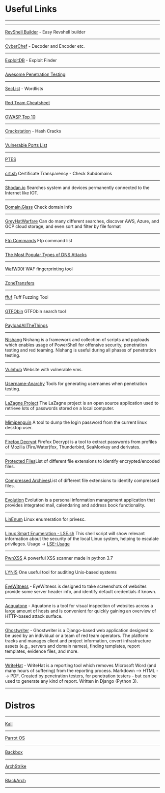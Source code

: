 # Useful Links
---


---

[RevShell Builder](https://www.revshells.com/) - Easy Revshell builder

---

[CyberChef](https://gchq.github.io/CyberChef/) - Decoder and Encoder etc.

---

[ExploitDB](https://www.exploit-db.com/) - Exploit Finder

---

[Awesome Penetration Testing](https://github.com/enaqx/awesome-pentest)

---

[SecList](https://github.com/danielmiessler/SecLists) - Wordlists

---

[Red Team Cheatsheet](https://www.ired.team/offensive-security-experiments/offensive-security-cheetsheets)

---

[OWASP Top 10](https://owasp.org/www-project-top-ten/)

---

[Crackstation](https://crackstation.net/) - Hash Cracks

---

[Vulnerable Ports List](https://github.com/nixawk/pentest-wiki/blob/master/3.Exploitation-Tools/Network-Exploitation/ports_number.md)

---

[PTES](http://www.pentest-standard.org/index.php/Main_Page)

---

[crt.sh](https://crt.sh/) Certificate Transparency - Check Subdomains

---

[Shodan.io](https://www.shodan.io/) Searches system and devices permanently connected to the Internet like IOT.

---

[Domain.Glass](https://domain.glass/) Check domain info

---

[GreyHatWarfare](https://buckets.grayhatwarfare.com/) Can do many different searches, discover AWS, Azure, and GCP cloud storage, and even sort and filter by file format

---

[Ftp Commands](https://www.smartfile.com/blog/the-ultimate-ftp-commands-list/) Ftp command list

---

[The Most Popular Types of DNS Attacks](https://securitytrails.com/blog/most-popular-types-dns-attacks)

---

[WafW00f](https://github.com/EnableSecurity/wafw00f) WAF fingerprinting tool

---

[ZoneTransfers](https://hackertarget.com/zone-transfer/)

---

[ffuf](https://github.com/ffuf/ffuf) Fuff Fuzzing Tool

---

[GTFObin](https://gtfobins.github.io/) GTFObin search tool

---

[PayloadAllTheThings](https://github.com/swisskyrepo/PayloadsAllTheThings)

---

[Nishang](https://github.com/samratashok/nishang) Nishang is a framework and collection of scripts and payloads which enables usage of PowerShell for offensive security, penetration testing and red teaming. Nishang is useful during all phases of penetration testing.

---

[Vulnhub](https://www.vulnhub.com/) Website with vulnerable vms.

---

[Username-Anarchy](https://github.com/urbanadventurer/username-anarchy) Tools for generating usernames when penetration testing. 

---

[LaZagne Project](https://github.com/AlessandroZ/LaZagne) The LaZagne project is an open source application used to retrieve lots of passwords stored on a local computer.

---

[Mimipenguin](https://github.com/huntergregal/mimipenguin) A tool to dump the login password from the current linux desktop user.

---

[Firefox Decrypt](https://github.com/unode/firefox_decrypt) Firefox Decrypt is a tool to extract passwords from profiles of Mozilla (Fire/Water)fox, Thunderbird, SeaMonkey and derivates.

---

[Protected Files](https://fileinfo.com/filetypes/encoded)List of different file extensions to identify encrypted/encoded files.

---

[Compressed Archives](https://fileinfo.com/filetypes/compressed)List of different file extensions to identify compressed files.

---

[Evolution](https://wiki.gnome.org/Apps/Evolution) Evolution is a personal information management application that provides integrated mail, calendaring and address book functionality.

---

[LinEnum](https://github.com/rebootuser/LinEnum) Linux enumeration for privesc.

---

[Linux Smart Enumeration - LSE.sh](https://github.com/diego-treitos/linux-smart-enumeration) This shell script will show relevant information about the security of the local Linux system, helping to escalate privileges.
Usage -> [LSE-Usage](/Useful_Pages/LSE.md)

---

[PwnXSS](https://github.com/pwn0sec/PwnXSS) A powerful XSS scanner made in python 3.7

---

[LYNIS](https://github.com/CISOfy/lynis) One useful tool for auditing Unix-based systems

---

[EyeWitness](https://github.com/RedSiege/EyeWitness) - EyeWitness is designed to take screenshots of websites provide some server header info, and identify default credentials if known.

---

[Acquatone](https://github.com/michenriksen/aquatone) - Aquatone is a tool for visual inspection of websites across a large amount of hosts and is convenient for quickly gaining an overview of HTTP-based attack surface.

---

[Ghostwriter](https://github.com/GhostManager/Ghostwriter) - Ghostwriter is a Django-based web application designed to be used by an individual or a team of red team operators. The platform tracks and manages client and project information, covert infrastructure assets (e.g., servers and domain names), finding templates, report templates, evidence files, and more.

---

[WriteHat](https://github.com/blacklanternsecurity/writehat) - WriteHat is a reporting tool which removes Microsoft Word (and many hours of suffering) from the reporting process. Markdown --> HTML --> PDF. Created by penetration testers, for penetration testers - but can be used to generate any kind of report. Written in Django (Python 3).

---



# Distros

---

[Kali](https://www.kali.org/get-kali/)

---

[Parrot OS](https://www.parrotsec.org/download/)

---

[Backbox](https://www.backbox.org/)

---

[ArchStrike](https://archstrike.org/)

---

[BlackArch](https://blackarch.org/)

---

